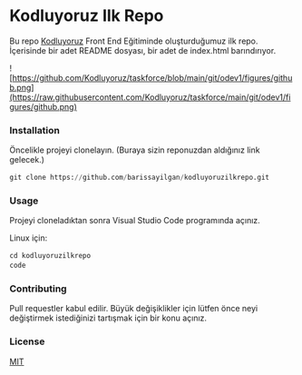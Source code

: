 # Kodluyoruz Ilk Repo
Bu repo [Kodluyoruz](https://www.kodluyoruz.org/)   Front End Eğitiminde oluşturduğumuz ilk repo. İçerisinde bir adet README dosyası, bir adet de index.html barındırıyor.

![https://github.com/Kodluyoruz/taskforce/blob/main/git/odev1/figures/github.png](https://raw.githubusercontent.com/Kodluyoruz/taskforce/main/git/odev1/figures/github.png)

### Installation
Öncelikle projeyi clonelayın. (Buraya sizin reponuzdan aldığınız link gelecek.)


```python
git clone https://github.com/barissayilgan/kodluyoruzilkrepo.git

```
### Usage

Projeyi cloneladıktan sonra Visual Studio Code programında açınız.

Linux için:
```python
cd kodluyoruzilkrepo
code
```
### Contributing

Pull requestler kabul edilir. Büyük değişiklikler için lütfen önce neyi değiştirmek istediğinizi tartışmak için bir konu açınız.

### License

[MIT](https://choosealicense.com/licenses/mit/)

